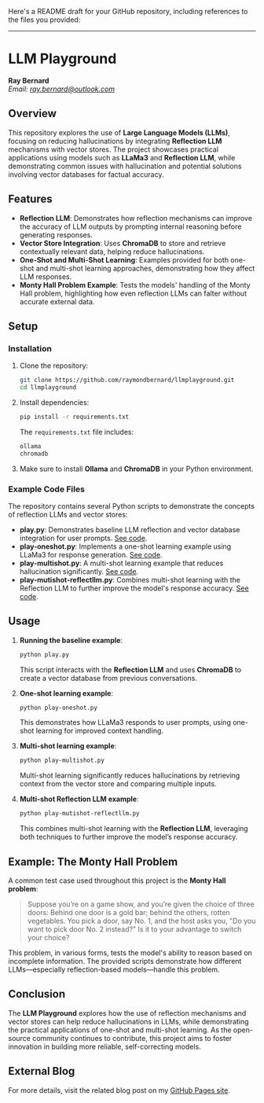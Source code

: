 Here's a README draft for your GitHub repository, including references to the files you provided:

---

# LLM Playground

**Ray Bernard**  
*Email: ray.bernard@outlook.com*

## Overview

This repository explores the use of **Large Language Models (LLMs)**, focusing on reducing hallucinations by integrating **Reflection LLM** mechanisms with vector stores. The project showcases practical applications using models such as **LLaMa3** and **Reflection LLM**, while demonstrating common issues with hallucination and potential solutions involving vector databases for factual accuracy.

## Features

- **Reflection LLM**: Demonstrates how reflection mechanisms can improve the accuracy of LLM outputs by prompting internal reasoning before generating responses.
- **Vector Store Integration**: Uses **ChromaDB** to store and retrieve contextually relevant data, helping reduce hallucinations.
- **One-Shot and Multi-Shot Learning**: Examples provided for both one-shot and multi-shot learning approaches, demonstrating how they affect LLM responses.
- **Monty Hall Problem Example**: Tests the models' handling of the Monty Hall problem, highlighting how even reflection LLMs can falter without accurate external data.

## Setup

### Installation

1. Clone the repository:
    ```bash
    git clone https://github.com/raymondbernard/llmplayground.git
    cd llmplayground
    ```

2. Install dependencies:
    ```bash
    pip install -r requirements.txt
    ```

   The `requirements.txt` file includes:
   ```bash
   ollama
   chromadb
   ```

3. Make sure to install **Ollama** and **ChromaDB** in your Python environment.

### Example Code Files

The repository contains several Python scripts to demonstrate the concepts of reflection LLMs and vector stores:

- **play.py**: Demonstrates baseline LLM reflection and vector database integration for user prompts. [See code](19).
- **play-oneshot.py**: Implements a one-shot learning example using LLaMa3 for response generation. [See code](20).
- **play-multishot.py**: A multi-shot learning example that reduces hallucination significantly. [See code](22).
- **play-mutishot-reflectllm.py**: Combines multi-shot learning with the Reflection LLM to further improve the model's response accuracy. [See code](21).

## Usage

1. **Running the baseline example**:
   ```bash
   python play.py
   ```
   This script interacts with the **Reflection LLM** and uses **ChromaDB** to create a vector database from previous conversations.

2. **One-shot learning example**:
   ```bash
   python play-oneshot.py
   ```
   This demonstrates how LLaMa3 responds to user prompts, using one-shot learning for improved context handling.

3. **Multi-shot learning example**:
   ```bash
   python play-multishot.py
   ```
   Multi-shot learning significantly reduces hallucinations by retrieving context from the vector store and comparing multiple inputs.

4. **Multi-shot Reflection LLM example**:
   ```bash
   python play-mutishot-reflectllm.py
   ```
   This combines multi-shot learning with the **Reflection LLM**, leveraging both techniques to further improve the model’s response accuracy.

## Example: The Monty Hall Problem

A common test case used throughout this project is the **Monty Hall problem**:

> Suppose you’re on a game show, and you’re given the choice of three doors: Behind one door is a gold bar; behind the others, rotten vegetables. You pick a door, say No. 1, and the host asks you, "Do you want to pick door No. 2 instead?" Is it to your advantage to switch your choice?

This problem, in various forms, tests the model's ability to reason based on incomplete information. The provided scripts demonstrate how different LLMs—especially reflection-based models—handle this problem.

## Conclusion

The **LLM Playground** explores how the use of reflection mechanisms and vector stores can help reduce hallucinations in LLMs, while demonstrating the practical applications of one-shot and multi-shot learning. As the open-source community continues to contribute, this project aims to foster innovation in building more reliable, self-correcting models.

## External Blog

For more details, visit the related blog post on my [GitHub Pages site](https://raymondbernard.github.io). 